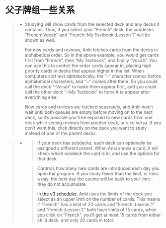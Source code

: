 # 父子牌组一些关系

> * Studying will show cards from the selected deck and any decks it contains. Thus, if you select your “French” deck, the subdecks “French::Vocab” and “French::My Textbook::Lesson 1” will be shown as well.
>
>   For new cards and reviews, Anki fetches cards from the decks in alphabetical order. So in the above example, you would get cards first from “French”, then “My Textbook”, and finally “Vocab”. You can use this to control the order cards appear in, placing high priority cards in decks that appear higher in the list. When computers sort text alphabetically, the “-” character comes before alphabetical characters, and “~” comes after them. So you could call the deck “-Vocab” to make them appear first, and you could call the other deck “~My Textbook” to force it to appear after everything else.
>
>   New cards and reviews are fetched separately, and Anki won’t wait until both queues are empty before moving on to the next deck, so it’s possible you’ll be exposed to new cards from one deck while seeing reviews from another deck, or vice versa. If you don’t want this, click directly on the deck you want to study instead of one of the parent decks.



> * > If your deck has subdecks, each deck can optionally be assigned a different preset. When Anki shows a card, it will check which subdeck the card is in, and use the options for that deck. 
>
>   
>
>   > Controls how many new cards are introduced each day you open the program. If you study fewer than the limit, or miss a day, the next day the counts will be back to your limit - they do not accumulate.
>   >
>   > In [the v3 scheduler](https://faqs.ankiweb.net/the-2021-scheduler.html), Anki uses the limits of the deck you select as an upper limit on the number of cards. This means if "French" has a limit of 20 cards and "French::Lesson 1" and "French::Lesson 2" both have limits of 15 cards, when you click on "French", you’ll get at most 15 cards from either child deck, and only 20 cards in total.















